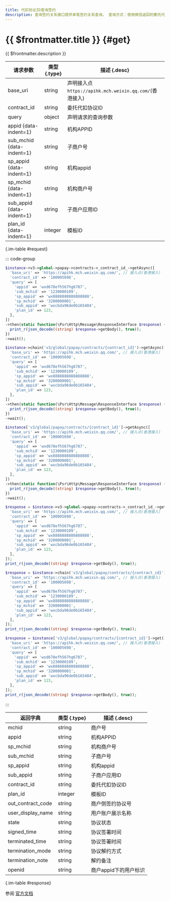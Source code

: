 ```yaml
---
title: 代扣协议ID查询签约
description: 查询签约关系接口提供单笔签约关系查询， 查询方式：使用微信返回的委托代扣协议contract_id进行查询。
---
```


# {{ $frontmatter.title }} {#get}

{{ $frontmatter.description }}

| 请求参数 | 类型 {.type} | 描述 {.desc}
| --- | --- | ---
| base_uri | string | 声明接入点`https://apihk.mch.weixin.qq.com/`(香港接入)
| contract_id | string | 委托代扣协议ID
| query | object | 声明请求的查询参数
| appid {data-indent=1} | string | 机构APPID
| sub_mchid {data-indent=1} | string | 子商户号
| sp_appid {data-indent=1} | string | 机构appid
| sp_mchid {data-indent=1} | string | 机构商户号
| sub_appid {data-indent=1} | string | 子商户应用ID
| plan_id {data-indent=1} | integer | 模板ID

{.im-table #request}

::: code-group

```php [异步纯链式]
$instance->v3->global->papay->contracts->_contract_id_->getAsync([
  'base_uri' => 'https://apihk.mch.weixin.qq.com/', // 接入点(香港接入)
  'contract_id' => '100005698',
  'query' => [
    'appid' => 'wxd678efh567hg6787',
    'sub_mchid' => '1230000109',
    'sp_appid' => 'wx8888888888888888',
    'sp_mchid' => '3200000001',
    'sub_appid' => 'wxcbda96de0b165484',
    'plan_id' => 123,
  ],
])
->then(static function(\Psr\Http\Message\ResponseInterface $response) {
  print_r(json_decode((string) $response->getBody(), true));
})
->wait();
```

```php [异步声明式]
$instance->chain('v3/global/papay/contracts/{contract_id}')->getAsync([
  'base_uri' => 'https://apihk.mch.weixin.qq.com/', // 接入点(香港接入)
  'contract_id' => '100005698',
  'query' => [
    'appid' => 'wxd678efh567hg6787',
    'sub_mchid' => '1230000109',
    'sp_appid' => 'wx8888888888888888',
    'sp_mchid' => '3200000001',
    'sub_appid' => 'wxcbda96de0b165484',
    'plan_id' => 123,
  ],
])
->then(static function(\Psr\Http\Message\ResponseInterface $response) {
  print_r(json_decode((string) $response->getBody(), true));
})
->wait();
```

```php [异步属性式]
$instance['v3/global/papay/contracts/{contract_id}']->getAsync([
  'base_uri' => 'https://apihk.mch.weixin.qq.com/', // 接入点(香港接入)
  'contract_id' => '100005698',
  'query' => [
    'appid' => 'wxd678efh567hg6787',
    'sub_mchid' => '1230000109',
    'sp_appid' => 'wx8888888888888888',
    'sp_mchid' => '3200000001',
    'sub_appid' => 'wxcbda96de0b165484',
    'plan_id' => 123,
  ],
])
->then(static function(\Psr\Http\Message\ResponseInterface $response) {
  print_r(json_decode((string) $response->getBody(), true));
})
->wait();
```

```php [同步纯链式]
$response = $instance->v3->global->papay->contracts->_contract_id_->get([
  'base_uri' => 'https://apihk.mch.weixin.qq.com/', // 接入点(香港接入)
  'contract_id' => '100005698',
  'query' => [
    'appid' => 'wxd678efh567hg6787',
    'sub_mchid' => '1230000109',
    'sp_appid' => 'wx8888888888888888',
    'sp_mchid' => '3200000001',
    'sub_appid' => 'wxcbda96de0b165484',
    'plan_id' => 123,
  ],
]);
print_r(json_decode((string) $response->getBody(), true));
```

```php [同步声明式]
$response = $instance->chain('v3/global/papay/contracts/{contract_id}')->get([
  'base_uri' => 'https://apihk.mch.weixin.qq.com/', // 接入点(香港接入)
  'contract_id' => '100005698',
  'query' => [
    'appid' => 'wxd678efh567hg6787',
    'sub_mchid' => '1230000109',
    'sp_appid' => 'wx8888888888888888',
    'sp_mchid' => '3200000001',
    'sub_appid' => 'wxcbda96de0b165484',
    'plan_id' => 123,
  ],
]);
print_r(json_decode((string) $response->getBody(), true));
```

```php [同步属性式]
$response = $instance['v3/global/papay/contracts/{contract_id}']->get([
  'base_uri' => 'https://apihk.mch.weixin.qq.com/', // 接入点(香港接入)
  'contract_id' => '100005698',
  'query' => [
    'appid' => 'wxd678efh567hg6787',
    'sub_mchid' => '1230000109',
    'sp_appid' => 'wx8888888888888888',
    'sp_mchid' => '3200000001',
    'sub_appid' => 'wxcbda96de0b165484',
    'plan_id' => 123,
  ],
]);
print_r(json_decode((string) $response->getBody(), true));
```

:::

| 返回字典 | 类型 {.type} | 描述 {.desc}
| --- | --- | ---
| mchid | string | 商户号
| appid | string | 机构APPID
| sp_mchid | string | 机构商户号
| sub_mchid | string | 子商户号
| sp_appid | string | 机构appid
| sub_appid | string | 子商户应用ID
| contract_id | string | 委托代扣协议ID
| plan_id | integer | 模板ID
| out_contract_code | string | 商户侧签约协议号
| user_display_name | string | 用户账户展示名称
| state | string | 协议状态
| signed_time | string | 协议签署时间
| terminated_time | string | 协议签署时间
| termination_mode | string | 协议解约方式
| termination_note | string | 解约备注
| openid | string | 商户appid下的用户标识

{.im-table #response}

参阅 [官方文档](https://pay.weixin.qq.com/wiki/doc/api_external/ch/apis/chapter5_1_2.shtml)
